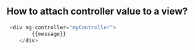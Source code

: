 ## How to attach controller value to a view? ##
```js
 <div ng-controller="myController">
        {{message}}
    </div>
```